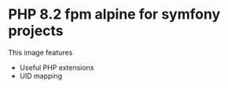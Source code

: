 # PHP 8.2 fpm alpine for symfony projects

This image features
* Useful PHP extensions
* UID mapping